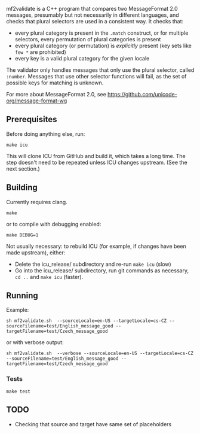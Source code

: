 mf2validate is a C++ program that compares two MessageFormat 2.0 messages, presumably but not
necessarily in different languages, and checks that plural selectors are used in a consistent
way. It checks that:

  * every plural category is present in the `.match` construct, or for multiple selectors,
    every permutation of plural categories is present
  * every plural category (or permutation) is _explicitly_ present (key sets like `few *`
    are prohibited)
  * every key is a valid plural category for the given locale

The validator only handles messages that only use the plural selector, called `:number`.
Messages that use other selector functions will fail, as the set of possible keys for
matching is unknown.

For more about MessageFormat 2.0, see https://github.com/unicode-org/message-format-wg

## Prerequisites

Before doing anything else, run:

```
make icu
```

This will clone ICU from GitHub and build it, which takes a long time.
The step doesn't need to be repeated unless ICU changes upstream. (See the next section.)

## Building

Currently requires clang.

```
make
```

or to compile with debugging enabled:

```
make DEBUG=1
```

Not usually necessary: to rebuild ICU (for example, if changes have been made upstream), either:
- Delete the icu_release/ subdirectory and re-run `make icu` (slow)
- Go into the icu_release/ subdirectory, run git commands as necessary, `cd ..` and `make icu` (faster).

## Running

Example:

```
sh mf2validate.sh  --sourceLocale=en-US --targetLocale=cs-CZ --sourceFilename=test/English_message_good --targetFilename=test/Czech_message_good
```

or with verbose output:

```
sh mf2validate.sh  --verbose --sourceLocale=en-US --targetLocale=cs-CZ --sourceFilename=test/English_message_good --targetFilename=test/Czech_message_good
```

### Tests

```
make test
```

## TODO

* Checking that source and target have same set of placeholders
